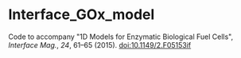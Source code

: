 # Interface_GOx_model
Code to accompany "1D Models for Enzymatic Biological Fuel Cells", _Interface Mag._, *24*, 61–65 (2015). [doi:10.1149/2.F05153if](http://doi.org/10.1149/2.F05153if)
